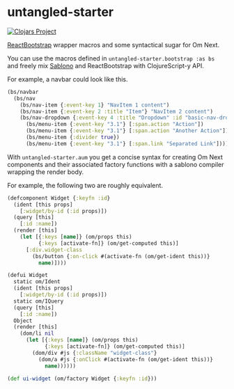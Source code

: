 # untangled-starter

[![Clojars Project](https://img.shields.io/clojars/v/untangled-starter.svg)](https://clojars.org/untangled-starter)

[ReactBootstrap](https://react-bootstrap.github.io/) wrapper macros and some syntactical sugar for Om Next.

You can use the macros defined in `untangled-starter.bootstrap :as bs` and
freely mix [Sablono](https://github.com/r0man/sablono) and ReactBootstrap with ClojureScript-y API.

For example, a navbar could look like this.
```cljs
(bs/navbar
  (bs/nav
    (bs/nav-item {:event-key 1} "NavItem 1 content")
    (bs/nav-item {:event-key 2 :title "Item"} "NavItem 2 content")
    (bs/nav-dropdown {:event-key 4 :title "Dropdown" :id "basic-nav-dropdown"}
      (bs/menu-item {:event-key "3.1"} [:span.action "Action"])
      (bs/menu-item {:event-key "3.1"} [:span.action "Another Action"])
      (bs/menu-item {:divider true})
      (bs/menu-item {:event-key "3.1"} [:span.link "Separated Link"]))))
```

With `untangled-starter.aum` you get a concise syntax for creating Om Next components
and their associated factory functions with a sablono compiler wrapping the render body.

For example, the following two are roughly equivalent.

```cljs
(defcomponent Widget {:keyfn :id}
  (ident [this props]
    [:widget/by-id (:id props)])
  (query [this]
    [:id :name])
  (render [this]
    (let [{:keys [name]} (om/props this)
          {:keys [activate-fn]} (om/get-computed this)]
      [:div.widget-class
        (bs/button {:on-click #(activate-fn (om/get-ident this))}
          name)])))
```

```cljs
(defui Widget
  static om/Ident
  (ident [this props]
    [:widget/by-id (:id props)])
  static om/IQuery
  (query [this]
    [:id :name])
  Object
  (render [this]
    (dom/li nil
      (let [{:keys [name]} (om/props this)
            {:keys [activate-fn]} (om/get-computed this)]
        (dom/div #js {:className "widget-class"}
          (dom/a #js {:onClick #(activate-fn (om/get-ident this))}
            name))))))

(def ui-widget (om/factory Widget {:keyfn :id}))
```
